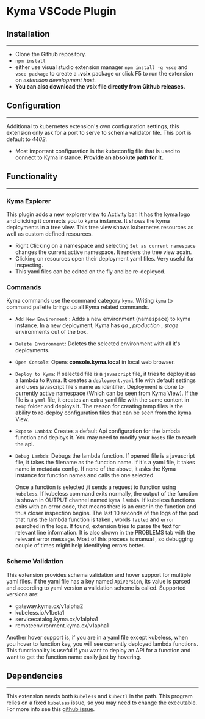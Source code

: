 # Kyma VSCode Plugin

## Installation
---
- Clone the Github repository. 
- `npm install`
- either use visual studio extension manager `npm install -g vsce` and `vsce package` to create a **.vsix** package or click F5 to run the extension on *extension development host.* 
- **You can also download the vsix file directly from Github releases.**

## Configuration
---
Additional to kubernetes extension's own configuration settings, this extension only ask for a port to serve to schema validator file. This port is default to *4402*. 

- Most important configuration is the kubeconfig file that is used to connect to Kyma instance. **Provide an absolute path for it.**

## Functionality
---
### Kyma Explorer
 This plugin adds a new explorer view to Activity bar. It has the kyma logo and clicking it connects you to kyma instance. It shows the kyma deployments in a tree view. This tree view shows kubernetes resources as well as custom defined resources.
 
 - Right Clicking on a namespace and selecting `Set as current namespace` changes the current active namespace. It renders the tree view again.
 - Clicking on resources open their deployment yaml files. Very useful for inspecting. 
 - This yaml files can be edited on the fly and be re-deployed.

 ### Commands
 Kyma commands use the command category `kyma`. Writing `kyma` to command pallette brings up all Kyma related commands.

 - `Add New Environment` : Adds a new environment (namespace) to kyma instance. In a new deployment, Kyma has *qa* , *production* , *stage* environments out of the box.
 -  `Delete Environment`: Deletes the selected environment with all it's deployments.
 - `Open Console`: Opens **console.kyma.local** in local web browser.
- `Deploy to Kyma`: If selected file is a `javascript` file, it tries to deploy it as a lambda to Kyma. It creates a `deployment.yaml` file with default settings and uses javascript file's name as identifier. Deployment is done to currently active namespace (Which can be seen from Kyma View). If the file is a `yaml` file, it creates an extra yaml file with the same content in `temp` folder and deploys it. The reason for creating temp files is the ability to re-deploy configuration files that can be seen from the kyma View. 
- `Expose Lambda`: Creates a default Api configuration for the lambda function and deploys it. You may need to modify your `hosts` file to reach the api.
- `Debug Lambda`: Debugs the lambda function. If opened file is a javascript file, it takes the filename as the function name. If it's a yaml file, it takes name in metadata config. If none of the above, it asks the Kyma instance for function names and calls the one selected.  

   Once a function is selected ,it sends a request to function using `kubeless`. If kubeless command exits normally, the output of the function is shown in OUTPUT channel named `kyma lambda`. If kubeless functions exits with an error code, that means there is an error in the function and thus closer inspection begins. The last 10 seconds of the logs of the pod that runs the lambda function is taken , words `failed` and `error` searched in the logs. If found, extension tries to parse the text for relevant line information. It is also shown in the PROBLEMS tab with the relevant error message. Most of this process is manual , so debugging couple of times might help identifying errors better. 

### Scheme Validation
This extension provides schema validation and hover support for multiple yaml files. If the yaml file has a key named `ApiVersion`, its value is parsed and according to yaml version a validation scheme is called. Supported versions are:
 - gateway.kyma.cx/v1alpha2
 - kubeless.io/v1beta1
 - servicecatalog.kyma.cx/v1alpha1
 - remoteenvironment.kyma.cx/v1apha1

 Another hover support is, if you are in a yaml file except kubeless, when you hover to function key, you will see currently deployed lambda functions. This functionality is useful if you want to deploy an API for a function and want to get the function name easily just by hovering.

  ## Dependencies
  ---
This extension needs both `kubeless` and `kubectl` in the path. This program relies on a fixed `kubeless` issue, so you may need to change the executable. For more info see this [github issue](https://github.com/kubeless/kubeless/issues/874#event-1769345570).
 